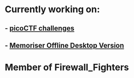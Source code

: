   
# Currently working on:
## - **[picoCTF challenges](https://github.com/Atomowyy/picoCTF-writeup)**
## - **[Memoriser Offline Desktop Version](https://github.com/Atomowyy/Memoriser_Desktop_Offline_Version)**

# Member of Firewall_Fighters
<!--
**Atomowyy/Atomowyy** is a ✨ _special_ ✨ repository because its `README.md` (this file) appears on your GitHub profile.

Here are some ideas to get you started:

- 🔭 I’m currently working on ...
- 🌱 I’m currently learning ...
- 👯 I’m looking to collaborate on ...
- 🤔 I’m looking for help with ...
- 💬 Ask me about ...
- 📫 How to reach me: ...
- 😄 Pronouns: ...
- ⚡ Fun fact: ...

I'm wondering why have you downloaded this file, are you looking for something?
-->
